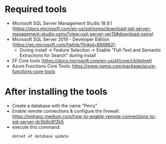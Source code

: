 # Required tools

- Microsoft SQL Server Management Studio 18.9.1 (https://docs.microsoft.com/en-us/sql/ssms/download-sql-server-management-studio-ssms?view=sql-server-ver15#download-ssms)
- Microsoft SQL Server 2019 - Developer Edition (https://go.microsoft.com/fwlink/?linkid=866662);
  - During install -> Feature Selection -> Enable "Full-Text and Semantic Extractions for Search" during install
- EF Core tools (https://docs.microsoft.com/en-us/ef/core/cli/dotnet)
- Azure Functions Core Tools: https://www.npmjs.com/package/azure-functions-core-tools

# After installing the tools

- Create a database with the name "Perry"
- Enable remote connections & configure the firewall: https://nishanc.medium.com/how-to-enable-remote-connections-to-sql-server-dc5b6c812b5
- execute this command:
  ```
  dotnet ef database update
  ```
